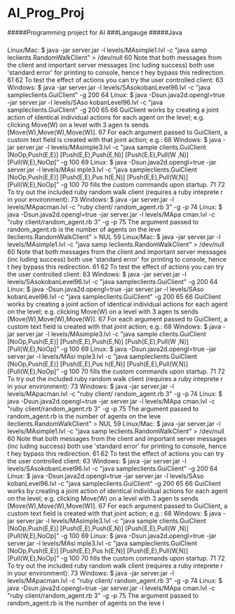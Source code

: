 # AI_Prog_Proj
#####Programming project for AI
###Langauge
#####Java
##### 
 Linux/Mac: $ java -jar server.jar -l levels/MAsimple1.lvl -c "java samp    leclients.RandomWalkClient" > /dev/null
  60 Note that both messages from the client and important server messages (inc    luding success) both use 'standard error' for printing to console, hence t    hey bypass this redirection.
   61
    62 To test the effect of actions you can try the user controlled client:
	 63    Windows: $ java -jar server.jar -l levels/SAsokobanLevel96.lvl -c "java     sampleclients.GuiClient" -g 200
	  64    Linux:   $ java -Dsun.java2d.opengl=true -jar server.jar -l levels/SAso    kobanLevel96.lvl -c "java sampleclients.GuiClient" -g 200
	   65
	    66 GuiClient works by creating a joint action of identical individual actions     for each agent on the level; e.g. clicking Move(W) on a level with 3 agen    ts sends [Move(W),Move(W),Move(W)].
		 67 For each argument passed to GuiClient, a custom text field is created with     that joint action; e.g.:
		  68    Windows: $ java -jar server.jar -l levels/MAsimple3.lvl -c "java sample    clients.GuiClient [NoOp,Push(E,E)] [Push(E,E),Push(E,N)] [Push(E,E),Pull(W    ,N)] [Pull(W,E),NoOp]" -g 100
		   69    Linux:   $ java -Dsun.java2d.opengl=true -jar server.jar -l levels/MAsi    mple3.lvl -c "java sampleclients.GuiClient [NoOp,Push(E,E)] [Push(E,E),Pus    h(E,N)] [Push(E,E),Pull(W,N)] [Pull(W,E),NoOp]" -g 100
		    70 fills the custom commands upon startup.
			 71
			  72 To try out the included ruby random walk client (requires a ruby inteprete    r in your environment):
			   73    Windows: $ java -jar server.jar -l levels/MApacman.lvl -c "ruby client/    random_agent.rb 3" -g -p
			    74    Linux:   $ java -Dsun.java2d.opengl=true -jar server.jar -l levels/MApa    cman.lvl -c "ruby client/random_agent.rb 3" -g -p
				 75 The argument passed to random_agent.rb is the number of agents on the leve    lleclients.RandomWalkClient" > NUL
				  59    Linux/Mac: $ java -jar server.jar -l levels/MAsimple1.lvl -c "java samp    leclients.RandomWalkClient" > /dev/null
				   60 Note that both messages from the client and important server messages (inc    luding success) both use 'standard error' for printing to console, hence t    hey bypass this redirection.
				    61
					 62 To test the effect of actions you can try the user controlled client:
					  63    Windows: $ java -jar server.jar -l levels/SAsokobanLevel96.lvl -c "java     sampleclients.GuiClient" -g 200
					   64    Linux:   $ java -Dsun.java2d.opengl=true -jar server.jar -l levels/SAso    kobanLevel96.lvl -c "java sampleclients.GuiClient" -g 200
					    65
						 66 GuiClient works by creating a joint action of identical individual actions     for each agent on the level; e.g. clicking Move(W) on a level with 3 agen    ts sends [Move(W),Move(W),Move(W)].
						  67 For each argument passed to GuiClient, a custom text field is created with     that joint action; e.g.:
						   68    Windows: $ java -jar server.jar -l levels/MAsimple3.lvl -c "java sample    clients.GuiClient [NoOp,Push(E,E)] [Push(E,E),Push(E,N)] [Push(E,E),Pull(W    ,N)] [Pull(W,E),NoOp]" -g 100
						    69    Linux:   $ java -Dsun.java2d.opengl=true -jar server.jar -l levels/MAsi    mple3.lvl -c "java sampleclients.GuiClient [NoOp,Push(E,E)] [Push(E,E),Pus    h(E,N)] [Push(E,E),Pull(W,N)] [Pull(W,E),NoOp]" -g 100
							 70 fills the custom commands upon startup.
							  71
							   72 To try out the included ruby random walk client (requires a ruby inteprete    r in your environment):
							    73    Windows: $ java -jar server.jar -l levels/MApacman.lvl -c "ruby client/    random_agent.rb 3" -g -p
								 74    Linux:   $ java -Dsun.java2d.opengl=true -jar server.jar -l levels/MApa    cman.lvl -c "ruby client/random_agent.rb 3" -g -p
								  75 The argument passed to random_agent.rb is the number of agents on the leve    lleclients.RandomWalkClient" > NUL
								   59    Linux/Mac: $ java -jar server.jar -l levels/MAsimple1.lvl -c "java samp    leclients.RandomWalkClient" > /dev/null
								    60 Note that both messages from the client and important server messages (inc    luding success) both use 'standard error' for printing to console, hence t    hey bypass this redirection.
									 61
									  62 To test the effect of actions you can try the user controlled client:
									   63    Windows: $ java -jar server.jar -l levels/SAsokobanLevel96.lvl -c "java     sampleclients.GuiClient" -g 200
									    64    Linux:   $ java -Dsun.java2d.opengl=true -jar server.jar -l levels/SAso    kobanLevel96.lvl -c "java sampleclients.GuiClient" -g 200
										 65
										  66 GuiClient works by creating a joint action of identical individual actions     for each agent on the level; e.g. clicking Move(W) on a level with 3 agen    ts sends [Move(W),Move(W),Move(W)].
										   67 For each argument passed to GuiClient, a custom text field is created with     that joint action; e.g.:
										    68    Windows: $ java -jar server.jar -l levels/MAsimple3.lvl -c "java sample    clients.GuiClient [NoOp,Push(E,E)] [Push(E,E),Push(E,N)] [Push(E,E),Pull(W    ,N)] [Pull(W,E),NoOp]" -g 100
											 69    Linux:   $ java -Dsun.java2d.opengl=true -jar server.jar -l levels/MAsi    mple3.lvl -c "java sampleclients.GuiClient [NoOp,Push(E,E)] [Push(E,E),Pus    h(E,N)] [Push(E,E),Pull(W,N)] [Pull(W,E),NoOp]" -g 100
											  70 fills the custom commands upon startup.
											   71
											    72 To try out the included ruby random walk client (requires a ruby inteprete    r in your environment):
												 73    Windows: $ java -jar server.jar -l levels/MApacman.lvl -c "ruby client/    random_agent.rb 3" -g -p
												  74    Linux:   $ java -Dsun.java2d.opengl=true -jar server.jar -l levels/MApa    cman.lvl -c "ruby client/random_agent.rb 3" -g -p
												   75 The argument passed to random_agent.rb is the number of agents on the leve    l
